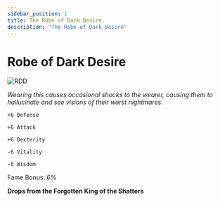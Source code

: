 ```yaml
---
sidebar_position: 1
title: The Robe of Dark Desire
description: "The Robe of Dark Desire"
---
```


# Robe of Dark Desire

![RDD](https://cdn.discordapp.com/attachments/1187552567295758487/1188549786631163995/Robe_of_Dark_Desire.png?ex=659aee3f&is=6588793f&hm=1a9511aa1a8fdc789c581e150fbdd9138239805d69aea7fd794f630d81e3b057&)

<i>Wearing this causes occasional shocks to the wearer, causing them to hallucinate and see visions of their worst nightmares.</i>

    +6 Defense
    
    +6 Attack
    
    +6 Dexterity
    
    -6 Vitality
    
    -6 Wisdom
       
Fame Bonus: 6%

**Drops from the Forgotten King of the Shatters**
